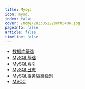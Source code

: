 ```yaml
---
title: Mysql
icon: mysql 
index: false
cover: /home/202305122sdf05406.jpg
pageInfo: false
article: false
timeline: false
---
```

- <HopeIcon icon="page"/> [数据库基础](0database.md)
- <HopeIcon icon="page"/> [MySQL基础](1mysql.md)
- <HopeIcon icon="page"/> [MySQL索引](2mysqlindex.md)
- <HopeIcon icon="page"/> [MySQL日志](3mysqllog.md)
- <HopeIcon icon="page"/> [MySQL事务隔离级别](4mysqlisolation.md)
- <HopeIcon icon="page"/> [MVCC](5mysqlmvcc.md)
